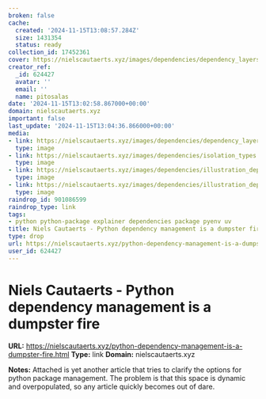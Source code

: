 ```yaml
---
broken: false
cache:
  created: '2024-11-15T13:08:57.284Z'
  size: 1431354
  status: ready
collection_id: 17452361
cover: https://nielscautaerts.xyz/images/dependencies/dependency_layers.png
creator_ref:
  _id: 624427
  avatar: ''
  email: ''
  name: pitosalas
date: '2024-11-15T13:02:58.867000+00:00'
domain: nielscautaerts.xyz
important: false
last_update: '2024-11-15T13:04:36.866000+00:00'
media:
- link: https://nielscautaerts.xyz/images/dependencies/dependency_layers.png
  type: image
- link: https://nielscautaerts.xyz/images/dependencies/isolation_types.png
  type: image
- link: https://nielscautaerts.xyz/images/dependencies/illustration_deps_1.png
  type: image
- link: https://nielscautaerts.xyz/images/dependencies/illustration_deps_2.png
  type: image
raindrop_id: 901086599
raindrop_type: link
tags:
- python python-package explainer dependencies package pyenv uv
title: Niels Cautaerts - Python dependency management is a dumpster fire
type: drop
url: https://nielscautaerts.xyz/python-dependency-management-is-a-dumpster-fire.html
user_id: 624427
---
```


# Niels Cautaerts - Python dependency management is a dumpster fire

**URL:** https://nielscautaerts.xyz/python-dependency-management-is-a-dumpster-fire.html
**Type:** link
**Domain:** nielscautaerts.xyz

**Notes:**
Attached is yet another article that tries to clarify the options for python package management. The problem is that this space is dynamic and overpopulated, so any article quickly becomes out of dare. 
